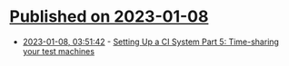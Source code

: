 # [Published on 2023-01-08](index.md)

* [2023-01-08, 03:51:42](https://news.ycombinator.com/item?id=34295853) - [Setting Up a CI System Part 5: Time-sharing your test machines](http://www.mupuf.org/blog/2023/01/04/setting-up-a-ci-system-part-5-time-sharing-your-test-machines/)
